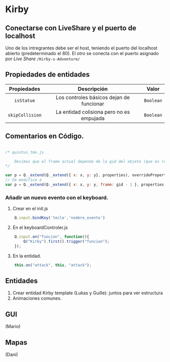 # Kirby

## Conectarse con LiveShare y el puerto de localhost
Uno de los intregrantes debe ser el host, teniendo el puerto del localhost abierto (predeterminado el 80).
El otro se conecta con el puerto asignado por *Live Share* `/Kirby-s-Adventure/`

## Propiedades de entidades
| Propiedades   | Descripción                              | Valor     |
|:-------------:|:----------------------------------------:|:---------:|
|`isStatue`     | Los controles básicos dejan de funcionar |`Boolean` |
|`skipCollision`| La entidad colisiona pero no es empujada |`Boolean` |

## Comentarios en Código.

```js

/* quintus_tmx.js

    Decimos que el frame actual dependa de la gid del objeto (que es referenciado en el tmx)
*/

var p = Q._extend(Q._extend({ x: x, y: y}, properties), overrideProperties);
// Se modifica a
var p = Q._extend(Q._extend({ x: x, y: y, frame: gid - 1 }, properties), overrideProperties);

```


### Añadir un nuevo evento con el keyboard.

1. Crear en el init.js
```js
    Q.input.bindKey('tecla','nombre_evento')
```
2. En el keyboardControler.js
```js
    Q.input.on("funcion", function(){
        Q("Kirby").first().trigger("funcion");
    });
```
3. En la entidad.
```js
    this.on("attack", this, "attack");
```

## Entidades 

1. Crear entidad Kirby template (Lukas y Guille): juntos para ver estructura
2. Animaciones comunes.

## GUI

(Mario)


## Mapas

(Dani)
